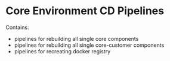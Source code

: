 # Core Environment CD Pipelines

Contains:
- pipelines for rebuilding all single core components
- pipelines for rebuilding all single core-customer components
- pipelines for recreating docker registry